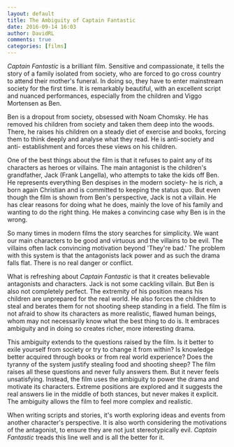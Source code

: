 ```yaml
---  
layout: default  
title: The Ambiguity of Captain Fantastic  
date: 2016-09-14 16:03  
author: DavidRL  
comments: true  
categories: [films]  
---  
```

*Captain Fantastic* is a brilliant film. Sensitive and compassionate, it tells the story of a family isolated from society, who are forced to go cross country to attend their mother's funeral. In doing so, they have to enter mainstream society for the first time. It is remarkably beautiful, with an excellent script and nuanced performances, especially from the children and Viggo Mortensen as Ben.  

Ben is a dropout from society, obsessed with Noam Chomsky. He has removed his children from society and taken them deep into the woods. There, he raises his children on a steady diet of exercise and books, forcing them to think deeply and analyse what they read. He is anti-society and anti- establishment and forces these views on his children.  
<!--more-->  

One of the best things about the film is that it refuses to paint any of its characters as heroes or villains. The main antagonist is the children's grandfather, Jack (Frank Langella), who attempts to take the kids off Ben. He represents everything Ben despises in the modern society- he is rich, a born again Christian and is committed to keeping the status quo. But even though the film is shown from Ben's perspective, Jack is not a villain. He has clear reasons for doing what he does, mainly the love of his family and wanting to do the right thing. He makes a convincing case why Ben is in the wrong.  

So many times in modern films the story searches for simplicity. We want our main characters to be good and virtuous and the villains to be evil. The villains often lack convincing motivation beyond 'They're bad.' The problem with this system is that the antagonists lack power and as such the drama falls flat. There is no real danger or conflict.  

What is refreshing about *Captain Fantastic* is that it creates believable antagonists and characters. Jack is not some cackling villain. But Ben is also not completely perfect. The extremity of his position means his children are unprepared for the real world. He also forces the children to steal and berates them for not shooting sheep standing in a field. The film is not afraid to show its characters as more realistic, flawed human beings, whom may not necessarily know what the best thing to do is. It embraces ambiguity and in doing so creates richer, more interesting drama.  

This ambiguity extends to the questions raised by the film. Is it better to exile yourself from society or try to change it from within? Is knowledge better acquired through books or from real world experience? Does the tyranny of the system justify stealing food and shooting sheep? The film raises all these questions and never fully answers them. But it never feels unsatisfying. Instead, the film uses the ambiguity to power the drama and motivate its characters. Extreme positions are explored and it suggests the real answers lie in the middle of both stances, but never makes it explicit. The ambiguity allows the film to feel more complex and realistic.  

When writing scripts and stories, it's worth exploring ideas and events from another character's perspective. It is also worth considering the motivations of the antagonist, to ensure they are not just stereotypically evil. *Captain Fantastic* treads this line well and is all the better for it.  
